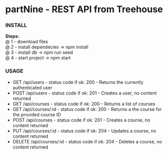 # partNine - REST API from Treehouse
<h3>INSTALL</h3>
<b>Steps:</b> <br />
@ 1 - download files <br />
@ 2 - install dependecies -> npm install <br />
@ 3 - install db -> npm run seed <br />
@ 4 - start project -> npm start <br />

<h3>USAGE</h3>
<ul>
  <li> GET /api/users - status code if ok: 200 - Returns the currently authenticated user </li>
  <li> POST /api/users - status code if ok: 201 - Creates a user, no content returned  </li>
  <li> GET /api/courses - status code if ok: 200 - Returns a list of courses </li>
  <li> GET /api/courses/:id - status code if ok: 200 - Returns a the course for the provided course ID</li>
  <li> POST /api/courses - status code if ok: 201 - Creates a course, no content returned </li>
  <li> PUT /api/courses/:id - status code if ok: 204 - Updates a course, no content returned  </li>
  <li> DELETE /api/courses/:id - status code if ok: 204 - Deletes a course, no content returned </li>
</ul>






